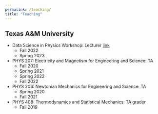 ```yaml
---
permalink: /teaching/
title: "Teaching"
---
```


## Texas A&M University
- Data Science in Physics Workshop: Lecturer [link](/DS_ambassador/index.html)
  - Fall 2022
  - Spring 2023
- PHYS 207: Electricity and Magnetism for Engineering and Science: TA
  - Fall 2020
  - Spring 2021
  - Spring 2022
  - Fall 2022
- PHYS 206: Newtonian Mechanics for Engineering and Science: TA
  - Spring 2020
  - Fall 2021
- PHYS 408: Thermodynamics and Statistical Mechanics: TA grader
  - Fall 2019
